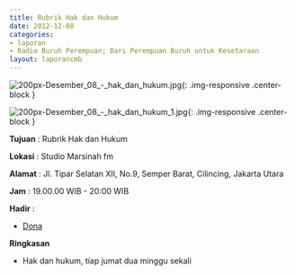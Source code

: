 ```yaml
---
title: Rubrik Hak dan Hukum 
date: 2012-12-08
categories:
- laporan
- Radio Buruh Perempuan; Dari Perempuan Buruh untuk Kesetaraan
layout: laporancmb
---
```



![200px-Desember_08_-_hak_dan_hukum.jpg](/uploads/200px-Desember_08_-_hak_dan_hukum.jpg){: .img-responsive .center-block }

![200px-Desember_08_-_hak_dan_hukum_1.jpg](/uploads/200px-Desember_08_-_hak_dan_hukum_1.jpg){: .img-responsive .center-block }


**Tujuan** : Rubrik Hak dan Hukum 

**Lokasi** : Studio Marsinah fm 

**Alamat** : Jl. Tipar Selatan XII, No.9, Semper Barat, Cilincing, Jakarta Utara 

**Jam** : 19.00.00 WIB - 20:00 WIB 

**Hadir** :
* [Dona](http://wiki.ciptamedia.org/wiki/Dona)

**Ringkasan**  
* Hak dan hukum, tiap jumat dua minggu sekali 
